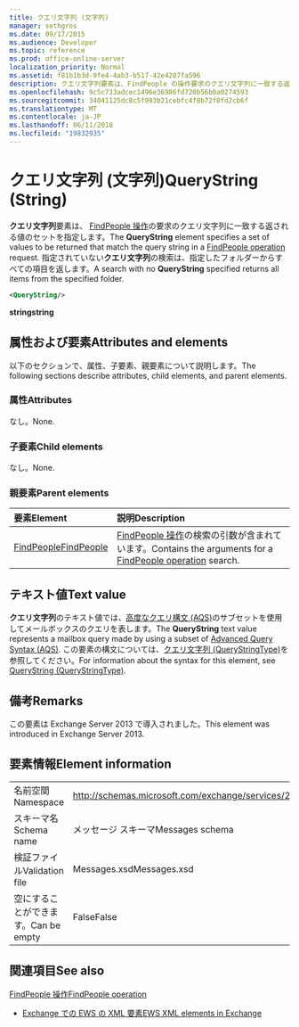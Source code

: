 ```yaml
---
title: クエリ文字列 (文字列)
manager: sethgros
ms.date: 09/17/2015
ms.audience: Developer
ms.topic: reference
ms.prod: office-online-server
localization_priority: Normal
ms.assetid: f81b1b3d-9fe4-4ab3-b517-42e4207fa596
description: クエリ文字列要素は、FindPeople の操作要求のクエリ文字列に一致する返される値のセットを指定します。 指定なしのクエリ文字列の検索は、指定したフォルダーからすべての項目を返します。
ms.openlocfilehash: 9c5c733adcec1496e36986fd720b56b0a0274593
ms.sourcegitcommit: 34041125dc8c5f993b21cebfc4f8b72f0fd2cb6f
ms.translationtype: MT
ms.contentlocale: ja-JP
ms.lasthandoff: 06/11/2018
ms.locfileid: "19832935"
---
```

# <a name="querystring-string"></a><span data-ttu-id="5f1f0-104">クエリ文字列 (文字列)</span><span class="sxs-lookup"><span data-stu-id="5f1f0-104">QueryString (String)</span></span>

<span data-ttu-id="5f1f0-105">**クエリ文字列**要素は、 [FindPeople 操作](findpeople-operation.md)の要求のクエリ文字列に一致する返される値のセットを指定します。</span><span class="sxs-lookup"><span data-stu-id="5f1f0-105">The **QueryString** element specifies a set of values to be returned that match the query string in a [FindPeople operation](findpeople-operation.md) request.</span></span> <span data-ttu-id="5f1f0-106">指定されていない**クエリ文字列**の検索は、指定したフォルダーからすべての項目を返します。</span><span class="sxs-lookup"><span data-stu-id="5f1f0-106">A search with no **QueryString** specified returns all items from the specified folder.</span></span> 
  
```XML
<QueryString/> 
```

 <span data-ttu-id="5f1f0-107">**string**</span><span class="sxs-lookup"><span data-stu-id="5f1f0-107">**string**</span></span>
## <a name="attributes-and-elements"></a><span data-ttu-id="5f1f0-108">属性および要素</span><span class="sxs-lookup"><span data-stu-id="5f1f0-108">Attributes and elements</span></span>

<span data-ttu-id="5f1f0-109">以下のセクションで、属性、子要素、親要素について説明します。</span><span class="sxs-lookup"><span data-stu-id="5f1f0-109">The following sections describe attributes, child elements, and parent elements.</span></span>
  
### <a name="attributes"></a><span data-ttu-id="5f1f0-110">属性</span><span class="sxs-lookup"><span data-stu-id="5f1f0-110">Attributes</span></span>

<span data-ttu-id="5f1f0-111">なし。</span><span class="sxs-lookup"><span data-stu-id="5f1f0-111">None.</span></span>
  
### <a name="child-elements"></a><span data-ttu-id="5f1f0-112">子要素</span><span class="sxs-lookup"><span data-stu-id="5f1f0-112">Child elements</span></span>

<span data-ttu-id="5f1f0-113">なし。</span><span class="sxs-lookup"><span data-stu-id="5f1f0-113">None.</span></span>
  
### <a name="parent-elements"></a><span data-ttu-id="5f1f0-114">親要素</span><span class="sxs-lookup"><span data-stu-id="5f1f0-114">Parent elements</span></span>

|<span data-ttu-id="5f1f0-115">**要素**</span><span class="sxs-lookup"><span data-stu-id="5f1f0-115">**Element**</span></span>|<span data-ttu-id="5f1f0-116">**説明**</span><span class="sxs-lookup"><span data-stu-id="5f1f0-116">**Description**</span></span>|
|:-----|:-----|
|[<span data-ttu-id="5f1f0-117">FindPeople</span><span class="sxs-lookup"><span data-stu-id="5f1f0-117">FindPeople</span></span>](findpeople.md) <br/> |<span data-ttu-id="5f1f0-118">[FindPeople 操作](findpeople-operation.md)の検索の引数が含まれています。</span><span class="sxs-lookup"><span data-stu-id="5f1f0-118">Contains the arguments for a [FindPeople operation](findpeople-operation.md) search.</span></span>  <br/> |
   
## <a name="text-value"></a><span data-ttu-id="5f1f0-119">テキスト値</span><span class="sxs-lookup"><span data-stu-id="5f1f0-119">Text value</span></span>

<span data-ttu-id="5f1f0-120">**クエリ文字列**のテキスト値では、[高度なクエリ構文 (AQS)](http://msdn.microsoft.com/en-us/library/aa965711%28VS.85%29.aspx)のサブセットを使用してメールボックスのクエリを表します。</span><span class="sxs-lookup"><span data-stu-id="5f1f0-120">The **QueryString** text value represents a mailbox query made by using a subset of [Advanced Query Syntax (AQS)](http://msdn.microsoft.com/en-us/library/aa965711%28VS.85%29.aspx).</span></span> <span data-ttu-id="5f1f0-121">この要素の構文については、[クエリ文字列 (QueryStringType)](querystring-querystringtype.md)を参照してください。</span><span class="sxs-lookup"><span data-stu-id="5f1f0-121">For information about the syntax for this element, see [QueryString (QueryStringType)](querystring-querystringtype.md).</span></span>
  
## <a name="remarks"></a><span data-ttu-id="5f1f0-122">備考</span><span class="sxs-lookup"><span data-stu-id="5f1f0-122">Remarks</span></span>

<span data-ttu-id="5f1f0-123">この要素は Exchange Server 2013 で導入されました。</span><span class="sxs-lookup"><span data-stu-id="5f1f0-123">This element was introduced in Exchange Server 2013.</span></span>
  
## <a name="element-information"></a><span data-ttu-id="5f1f0-124">要素情報</span><span class="sxs-lookup"><span data-stu-id="5f1f0-124">Element information</span></span>

|||
|:-----|:-----|
|<span data-ttu-id="5f1f0-125">名前空間</span><span class="sxs-lookup"><span data-stu-id="5f1f0-125">Namespace</span></span>  <br/> |http://schemas.microsoft.com/exchange/services/2006/messages  <br/> |
|<span data-ttu-id="5f1f0-126">スキーマ名</span><span class="sxs-lookup"><span data-stu-id="5f1f0-126">Schema name</span></span>  <br/> |<span data-ttu-id="5f1f0-127">メッセージ スキーマ</span><span class="sxs-lookup"><span data-stu-id="5f1f0-127">Messages schema</span></span>  <br/> |
|<span data-ttu-id="5f1f0-128">検証ファイル</span><span class="sxs-lookup"><span data-stu-id="5f1f0-128">Validation file</span></span>  <br/> |<span data-ttu-id="5f1f0-129">Messages.xsd</span><span class="sxs-lookup"><span data-stu-id="5f1f0-129">Messages.xsd</span></span>  <br/> |
|<span data-ttu-id="5f1f0-130">空にすることができます。</span><span class="sxs-lookup"><span data-stu-id="5f1f0-130">Can be empty</span></span>  <br/> |<span data-ttu-id="5f1f0-131">False</span><span class="sxs-lookup"><span data-stu-id="5f1f0-131">False</span></span>  <br/> |
   
## <a name="see-also"></a><span data-ttu-id="5f1f0-132">関連項目</span><span class="sxs-lookup"><span data-stu-id="5f1f0-132">See also</span></span>



[<span data-ttu-id="5f1f0-133">FindPeople 操作</span><span class="sxs-lookup"><span data-stu-id="5f1f0-133">FindPeople operation</span></span>](findpeople-operation.md)


- [<span data-ttu-id="5f1f0-134">Exchange での EWS の XML 要素</span><span class="sxs-lookup"><span data-stu-id="5f1f0-134">EWS XML elements in Exchange</span></span>](ews-xml-elements-in-exchange.md)

